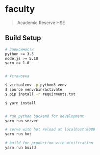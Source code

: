 # faculty

> Academic Reserve HSE

## Build Setup

``` bash
# Зависимости
python >= 3.5
node.js >= 5.10
yarn >= 1.0


# Установка 

$ virtualenv -p python3 venv
$ source venv/bin/activate
$ pip install -r requirments.txt

$ yarn install


# run python backend for development
yarn run server

# serve with hot reload at localhost:8080
yarn run hot

# build for production with minification
yarn run build
```
